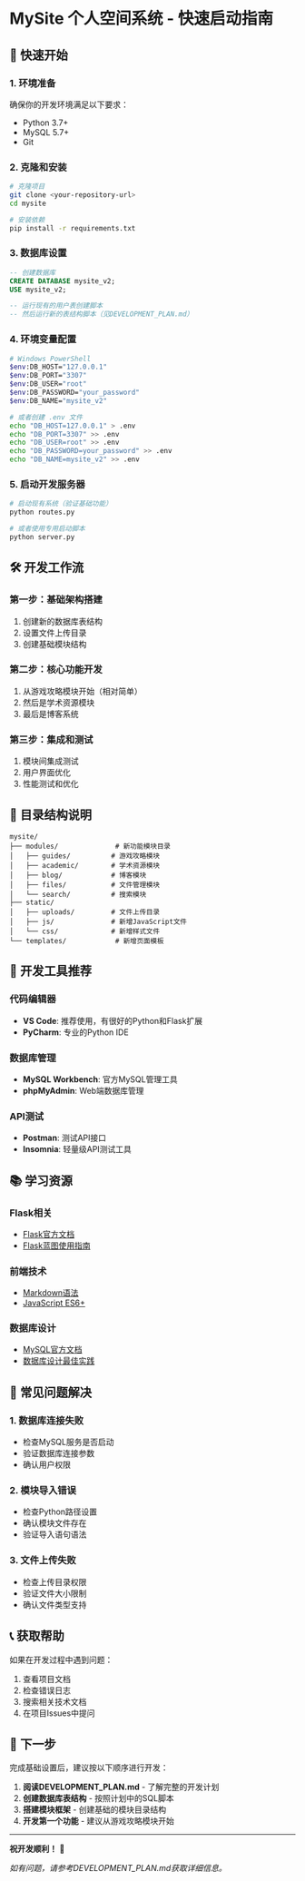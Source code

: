 # MySite 个人空间系统 - 快速启动指南

## 🚀 快速开始

### 1. 环境准备

确保你的开发环境满足以下要求：
- Python 3.7+
- MySQL 5.7+
- Git

### 2. 克隆和安装

```bash
# 克隆项目
git clone <your-repository-url>
cd mysite

# 安装依赖
pip install -r requirements.txt
```

### 3. 数据库设置

```sql
-- 创建数据库
CREATE DATABASE mysite_v2;
USE mysite_v2;

-- 运行现有的用户表创建脚本
-- 然后运行新的表结构脚本（见DEVELOPMENT_PLAN.md）
```

### 4. 环境变量配置

```bash
# Windows PowerShell
$env:DB_HOST="127.0.0.1"
$env:DB_PORT="3307"
$env:DB_USER="root"
$env:DB_PASSWORD="your_password"
$env:DB_NAME="mysite_v2"

# 或者创建 .env 文件
echo "DB_HOST=127.0.0.1" > .env
echo "DB_PORT=3307" >> .env
echo "DB_USER=root" >> .env
echo "DB_PASSWORD=your_password" >> .env
echo "DB_NAME=mysite_v2" >> .env
```

### 5. 启动开发服务器

```bash
# 启动现有系统（验证基础功能）
python routes.py

# 或者使用专用启动脚本
python server.py
```

## 🛠️ 开发工作流

### 第一步：基础架构搭建
1. 创建新的数据库表结构
2. 设置文件上传目录
3. 创建基础模块结构

### 第二步：核心功能开发
1. 从游戏攻略模块开始（相对简单）
2. 然后是学术资源模块
3. 最后是博客系统

### 第三步：集成和测试
1. 模块间集成测试
2. 用户界面优化
3. 性能测试和优化

## 📁 目录结构说明

```
mysite/
├── modules/              # 新功能模块目录
│   ├── guides/          # 游戏攻略模块
│   ├── academic/        # 学术资源模块
│   ├── blog/            # 博客模块
│   ├── files/           # 文件管理模块
│   └── search/          # 搜索模块
├── static/
│   ├── uploads/         # 文件上传目录
│   ├── js/              # 新增JavaScript文件
│   └── css/             # 新增样式文件
└── templates/            # 新增页面模板
```

## 🔧 开发工具推荐

### 代码编辑器
- **VS Code**: 推荐使用，有很好的Python和Flask扩展
- **PyCharm**: 专业的Python IDE

### 数据库管理
- **MySQL Workbench**: 官方MySQL管理工具
- **phpMyAdmin**: Web端数据库管理

### API测试
- **Postman**: 测试API接口
- **Insomnia**: 轻量级API测试工具

## 📚 学习资源

### Flask相关
- [Flask官方文档](https://flask.palletsprojects.com/)
- [Flask蓝图使用指南](https://flask.palletsprojects.com/en/2.3.x/blueprints/)

### 前端技术
- [Markdown语法](https://www.markdownguide.org/)
- [JavaScript ES6+](https://developer.mozilla.org/en-US/docs/Web/JavaScript)

### 数据库设计
- [MySQL官方文档](https://dev.mysql.com/doc/)
- [数据库设计最佳实践](https://www.databasejournal.com/features/mysql/article.php/10899_3911761_2.htm)

## 🐛 常见问题解决

### 1. 数据库连接失败
- 检查MySQL服务是否启动
- 验证数据库连接参数
- 确认用户权限

### 2. 模块导入错误
- 检查Python路径设置
- 确认模块文件存在
- 验证导入语句语法

### 3. 文件上传失败
- 检查上传目录权限
- 验证文件大小限制
- 确认文件类型支持

## 📞 获取帮助

如果在开发过程中遇到问题：

1. 查看项目文档
2. 检查错误日志
3. 搜索相关技术文档
4. 在项目Issues中提问

## 🎯 下一步

完成基础设置后，建议按以下顺序进行开发：

1. **阅读DEVELOPMENT_PLAN.md** - 了解完整的开发计划
2. **创建数据库表结构** - 按照计划中的SQL脚本
3. **搭建模块框架** - 创建基础的模块目录结构
4. **开发第一个功能** - 建议从游戏攻略模块开始

---

**祝开发顺利！** 🎉

*如有问题，请参考DEVELOPMENT_PLAN.md获取详细信息。*
